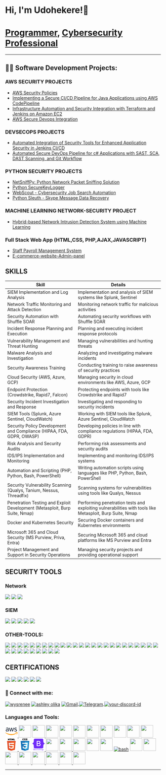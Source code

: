 # Hi, I'm Udohekere!👋
# [Programmer](https://github.com/Udohekere), [Cybersecurity Professional](https://www.linkedin.com/in/udohekere-nkene/)


---

## 👨‍💻 Software Development Projects:
### AWS SECURITY PROJECTS
- [AWS Security Policies](https://github.com/CelestialScripter/AWS-Security-Policies)
- [Implementing a Secure CI/CD Pipeline for Java Applications using AWS CodePipeline](https://github.com/CelestialScripter/Java_AWS_Project)
- [Infrastructure Automation and Security Integration with Terraform and Jenkins on Amazon EC2](https://github.com/CelestialScripter/aws-cicd-jenkins-terraform-pipeline-)
- [AWS Secure Devops Integration ](https://github.com/Udohekere/Deployment-Pipeline-for-AWS-DevOps)

  
### DEVSECOPS PROJECTS
- [Automated Integration of Security Tools for Enhanced Application Security in Jenkins CI/CD](https://github.com/CelestialScripter/Devsecops-jenkins--CI-CD-pipeline)
- [Automated Secure DevOps Pipeline for c# Applications with SAST, SCA, DAST Scanning, and Git Workflow](https://github.com/CelestialScripter/C--Project-e2e-DevSecops)


### PYTHON SECURITY PROJECTS
- [NetSniffPy: Python Network Packet Sniffing Solution](https://github.com/CelestialScripter/Python--Packet-sniffer)
- [Python SecureKeyLogger](https://github.com/Udohekere/Python-Keylogger)
- [WebScout - Cybersecurity Job Search Automation](https://github.com/Udohekere/Python-Webscraper)
- [Python Sleuth - Skype Message Data Recovery](https://github.com/Udohekere/Python-Data-Recovery)

### MACHINE LEARNING NETWORK-SECURITY PROJECT
- [Hybrid-based Network Intrusion Detection System using Machine Learning](https://github.com/CelestialScripter/Hybrid-Based-NIDS-using-Machine-Learning)

### Full Stack Web App (HTML,CSS, PHP,AJAX,JAVASCRIPT)
- [Staff Payroll Management System](https://github.com/Udohekere/Staff-Payroll-Management-System)
- [E-commerce-website-Admin-panel](https://github.com/Udohekere/E-commerce-website-Admin-panel-)

## SKILLS
| **Skill**                                                   | **Details**                                                       |
|-------------------------------------------------------------|-------------------------------------------------------------------|
| SIEM Implementation and Log Analysis                        | Implementation and analysis of SIEM systems like Splunk, Sentinel |
| Network Traffic Monitoring and Attack Detection             | Monitoring network traffic for malicious activities                |
| Security Automation with Shuffle SOAR                       | Automating security workflows with Shuffle SOAR                   |
| Incident Response Planning and Execution                    | Planning and executing incident response protocols                |
| Vulnerability Management and Threat Hunting                 | Managing vulnerabilities and hunting threats                      |
| Malware Analysis and Investigation                          | Analyzing and investigating malware incidents                     |
| Security Awareness Training                                 | Conducting training to raise awareness of security practices      |
| Cloud Security (AWS, Azure, GCP)                            | Managing security in cloud environments like AWS, Azure, GCP      |
| Endpoint Protection (Crowdstrike, Rapid7, Falcon)            | Protecting endpoints with tools like Crowdstrike and Rapid7       |
| Security Incident Investigation and Response                | Investigating and responding to security incidents               |
| SIEM Tools (Splunk, Azure Sentinel, CloudWatch)             | Working with SIEM tools like Splunk, Azure Sentinel, CloudWatch   |
| Security Policy Development and Compliance (HIPAA, FDA, GDPR, OWASP) | Developing policies in line with compliance regulations (HIPAA, FDA, GDPR) |
| Risk Analysis and Security Audits                           | Performing risk assessments and security audits                   |
| IDS/IPS Implementation and Monitoring                       | Implementing and monitoring IDS/IPS systems                       |
| Automation and Scripting (PHP, Python, Bash, PowerShell)     | Writing automation scripts using languages like PHP, Python, Bash, PowerShell |
| Security Vulnerability Scanning (Qualys, Tanium, Nessus, Threadfix) | Scanning systems for vulnerabilities using tools like Qualys, Nessus |
| Penetration Testing and Exploit Development (Metasploit, Burp Suite, Nmap) | Performing penetration tests and exploiting vulnerabilities with tools like Metasploit, Burp Suite, Nmap |
| Docker and Kubernetes Security                              | Securing Docker containers and Kubernetes environments           |
| Microsoft 365 and Cloud Security (MS Purview, Priva, Entra) | Securing Microsoft 365 and cloud platforms like MS Purview and Entra |
| Project Management and Support in Security Operations       | Managing security projects and providing operational support     |




## SECURITY TOOLS

### Network
<div>
    <img src="https://img.shields.io/badge/-Wireshark-1679A7?&style=for-the-badge&logo=Wireshark&logoColor=white" />
    <img src="https://img.shields.io/badge/-Suricata-EF3B2D?&style=for-the-badge&logo=Suricata&logoColor=white" />
    <img src="https://img.shields.io/badge/-Zeek-777BB4?&style=for-the-badge&logo=Zeek&logoColor=white" />
    
</div>

### SIEM
<div>
    <img src="https://img.shields.io/badge/-CloudWatch-FF4F8B?&style=for-the-badge&logo=Amazon%20AWS&logoColor=white" />
    <img src="https://img.shields.io/badge/-Splunk-000000?&style=for-the-badge&logo=Splunk&logoColor=white" />
    <img src="https://img.shields.io/badge/-Elastic-005571?&style=for-the-badge&logo=Elastic&logoColor=white" />
    <img src="https://img.shields.io/badge/-Datadog-632CA6?&style=for-the-badge&logo=Datadog&logoColor=white" />
    <img src="https://img.shields.io/badge/-LogPoint-0082C9?&style=for-the-badge&logo=LogPoint&logoColor=white" />


</div>

### OTHER-TOOLS:
<div>
    <img src="https://img.shields.io/badge/-Sophos-FF0000?&style=for-the-badge&logo=Sophos&logoColor=white" />
<img src="https://img.shields.io/badge/-Wazuh-FF0000?&style=for-the-badge&logo=Wazuh&logoColor=white" />
<img src="https://img.shields.io/badge/-AWS%20IAM-FF0000?&style=for-the-badge&logo=Amazon%20AWS&logoColor=white" />
<img src="https://img.shields.io/badge/-Fortinet-FF0000?&style=for-the-badge&logo=Fortinet&logoColor=white" />
<img src="https://img.shields.io/badge/-OpenVAS-FF0000?&style=for-the-badge&logo=OpenVAS&logoColor=white" />
<img src="https://img.shields.io/badge/-Rapid7%20InsightVM-FF0000?&style=for-the-badge&logo=Rapid7&logoColor=white" />
<img src="https://img.shields.io/badge/-Nmap-FF0000?&style=for-the-badge&logo=Nmap&logoColor=white" />
<img src="https://img.shields.io/badge/-Burp%20Suite-FF0000?&style=for-the-badge&logo=Burp%20Suite&logoColor=white" />
<img src="https://img.shields.io/badge/-Metasploit-FF0000?&style=for-the-badge&logo=Metasploit&logoColor=white" />
<img src="https://img.shields.io/badge/-FatRat-FF0000?&style=for-the-badge&logo=FatRat&logoColor=white" />
<img src="https://img.shields.io/badge/-MS%20Purview-FF0000?&style=for-the-badge&logo=Microsoft%20Purview&logoColor=white" />
<img src="https://img.shields.io/badge/-Priva-FF0000?&style=for-the-badge&logo=Microsoft%20Priva&logoColor=white" />
<img src="https://img.shields.io/badge/-Entra-FF0000?&style=for-the-badge&logo=Microsoft%20Entra&logoColor=white" />
<img src="https://img.shields.io/badge/-SIEM-FF0000?&style=for-the-badge&logo=SIEM&logoColor=white" />
<img src="https://img.shields.io/badge/-IDS-FF0000?&style=for-the-badge&logo=IDS&logoColor=white" />
<img src="https://img.shields.io/badge/-IPS-FF0000?&style=for-the-badge&logo=IPS&logoColor=white" />
<img src="https://img.shields.io/badge/-Crowdstrike-FF0000?&style=for-the-badge&logo=Crowdstrike&logoColor=white" />
<img src="https://img.shields.io/badge/-Rapid7-FF0000?&style=for-the-badge&logo=Rapid7&logoColor=white" />
<img src="https://img.shields.io/badge/-Falcon-FF0000?&style=for-the-badge&logo=Falcon&logoColor=white" />
<img src="https://img.shields.io/badge/-Splunk-FF0000?&style=for-the-badge&logo=Splunk&logoColor=white" />
<img src="https://img.shields.io/badge/-Azure%20Sentinel-FF0000?&style=for-the-badge&logo=Azure%20Sentinel&logoColor=white" />
<img src="https://img.shields.io/badge/-Qualys-FF0000?&style=for-the-badge&logo=Qualys&logoColor=white" />
<img src="https://img.shields.io/badge/-Tanium-FF0000?&style=for-the-badge&logo=Tanium&logoColor=white" />
<img src="https://img.shields.io/badge/-Threadfix-FF0000?&style=for-the-badge&logo=Threadfix&logoColor=white" />
<img src="https://img.shields.io/badge/-Nessus-FF0000?&style=for-the-badge&logo=Nessus&logoColor=white" />
<img src="https://img.shields.io/badge/-Aqua-FF0000?&style=for-the-badge&logo=Aqua&logoColor=white" />
<img src="https://img.shields.io/badge/-Sonar%20Cloud-FF0000?&style=for-the-badge&logo=SonarQube&logoColor=white" />
<img src="https://img.shields.io/badge/-OWASP%20ZAP-FF0000?&style=for-the-badge&logo=OWASP%20ZAP&logoColor=white" />
<img src="https://img.shields.io/badge/-Bridgecrew-FF0000?&style=for-the-badge&logo=Bridgecrew&logoColor=white" />
<img src="https://img.shields.io/badge/-Veracode-FF0000?&style=for-the-badge&logo=Veracode&logoColor=white" />
<img src="https://img.shields.io/badge/-Snyk-FF0000?&style=for-the-badge&logo=Snyk&logoColor=white" />
<img src="https://img.shields.io/badge/-Checkmarx-FF0000?&style=for-the-badge&logo=Checkmarx&logoColor=white" />
<img src="https://img.shields.io/badge/-Fortify-FF0000?&style=for-the-badge&logo=Fortify&logoColor=white" />
<img src="https://img.shields.io/badge/-GitSecrets-FF0000?&style=for-the-badge&logo=GitSecrets&logoColor=white" />

</div>

## CERTIFICATIONS
<div>
<img src="https://img.shields.io/badge/-Security%2B-FF0000?&style=for-the-badge&logo=CompTIA&logoColor=white" />
<img src="https://img.shields.io/badge/-CISM-003366?&style=for-the-badge&logo=ISACA&logoColor=white" />
<img src="https://img.shields.io/badge/-Certified_Container_Security_Specialist-FF0000?&style=for-the-badge&logo=Qualys&logoColor=white" />
<img src="https://img.shields.io/badge/-Certified_Specialist_Vulnerability_Management-FF0000?&style=for-the-badge&logo=Qualys&logoColor=white" />
<img src="https://img.shields.io/badge/-Certified_Cloud_Security_Assessment_and_Response_Specialist-FF0000?&style=for-the-badge&logo=Qualys&logoColor=white" />
<img src="https://img.shields.io/badge/-Cyber_Threat_Management-FF0000?&style=for-the-badge&logo=Cisco&logoColor=white" />


</div>

<h3 align="left">🤳 Connect with me:</h3>
<p align="left">
  <a href="https://twitter.com/_Nkene" target="blank"><img align="center" src="https://raw.githubusercontent.com/rahuldkjain/github-profile-readme-generator/master/src/images/icons/Social/twitter.svg" alt="wysrenee" height="30" width="40" /></a>
  <a href="https://www.linkedin.com/in/udohekere-nkene/" target="blank"><img align="center" src="https://raw.githubusercontent.com/rahuldkjain/github-profile-readme-generator/master/src/images/icons/Social/linked-in-alt.svg" alt="ashley olika" height="30" width="40" /></a>
  <a href="mailto:udohekerenkene@gmail.com" target="_blank">
    <img
      align="center"
      src="https://upload.wikimedia.org/wikipedia/commons/4/4e/Gmail_Icon.png"
      alt="Gmail"
      height="30"
      width="40"
    />
  </a>
  <a href="https://t.me/Udohekere" target="_blank">
    <img
      align="center"
      src="https://upload.wikimedia.org/wikipedia/commons/8/82/Telegram_logo.svg"
      alt="Telegram"
      height="30"
      width="40"
    />
  </a>  
  <a href="https://discord.com/users/your-discord-id" target="blank">
    <img align="center" src="https://raw.githubusercontent.com/rahuldkjain/github-profile-readme-generator/master/src/images/icons/Social/discord.svg" alt="your-discord-id" height="30" width="40" />
  </a>
</p>



<h3 align="left">Languages and Tools:</h3>
<p align="left"> 
<a href="https://aws.amazon.com" target="_blank" rel="noreferrer"><img src="https://raw.githubusercontent.com/devicons/devicon/master/icons/amazonwebservices/amazonwebservices-original-wordmark.svg" width="40" height="40"/> </a>
<a href="https://www.python.org/" target="_blank" rel="noreferrer"> <img src="https://cdn.jsdelivr.net/gh/devicons/devicon/icons/python/python-original-wordmark.svg" width="40" height="40"/></a> 
<a href="https://jupyter.org/" target="_blank" rel="noreferrer"><img src="https://cdn.jsdelivr.net/gh/devicons/devicon/icons/jupyter/jupyter-original-wordmark.svg" width="40" height="40"/>
<a href="https://www.anaconda.com/" target="_blank" rel="noreferrer"><img src="https://cdn.jsdelivr.net/gh/devicons/devicon/icons/anaconda/anaconda-original-wordmark.svg" width="40" height="40" /></a>
<a href="https://numpy.org/" target="_blank" rel="noreferrer"><img src="https://cdn.jsdelivr.net/gh/devicons/devicon/icons/numpy/numpy-original-wordmark.svg" width="40" height="40" /></a>
<a href="https://pandas.pydata.org/" target="_blank" rel="noreferrer"><img src="https://cdn.jsdelivr.net/gh/devicons/devicon/icons/pandas/pandas-original-wordmark.svg" width="40" height="40" /></a>
<a href="https://pytorch.org/" target="_blank" rel="noreferrer"><img src="https://cdn.jsdelivr.net/gh/devicons/devicon/icons/pytorch/pytorch-original.svg" width="40" height="40" /></a>
<a href="https://www.php.net/" target="_blank" rel="noreferrer"><img src="https://cdn.jsdelivr.net/gh/devicons/devicon/icons/php/php-original.svg" width="40" height="40" /></a>
<a href="https://laravel.com/" target="_blank" rel="noreferrer"><img src="https://cdn.jsdelivr.net/gh/devicons/devicon@latest/icons/laravel/laravel-line-wordmark.svg" width="40" height="40" /></a>
<a href="https://www.mysql.com/" target="_blank" rel="noreferrer"><img src="https://cdn.jsdelivr.net/gh/devicons/devicon/icons/mysql/mysql-original-wordmark.svg" width="40" height="40" /></a>
<a href="https://apache.org/" target="_blank" rel="noreferrer"><img src="https://cdn.jsdelivr.net/gh/devicons/devicon/icons/apache/apache-original.svg" width="40" height="40" />
<a href="https://www.w3.org/html/" target="_blank" rel="noreferrer"> <img src="https://raw.githubusercontent.com/devicons/devicon/master/icons/html5/html5-original-wordmark.svg" alt="html5" width="40" height="40"/> </a>
<a href="https://www.w3schools.com/css/" target="_blank" rel="noreferrer"> <img src="https://raw.githubusercontent.com/devicons/devicon/master/icons/css3/css3-original-wordmark.svg" width="40" height="40"/></a>
<a href="https://getbootstrap.com" target="_blank" rel="noreferrer"> <img src="https://raw.githubusercontent.com/devicons/devicon/master/icons/bootstrap/bootstrap-plain-wordmark.svg" width="40" height="40"/> </a>
<a href="https://www.linux.org/pages/download/" target="_blank" rel="noreferrer"><img src="https://cdn.jsdelivr.net/gh/devicons/devicon/icons/linux/linux-original.svg" width="40" height="40" /></a>
<a href="https://ubuntu.com/" target="_blank" rel="noreferrer"><img src="https://cdn.jsdelivr.net/gh/devicons/devicon/icons/ubuntu/ubuntu-plain-wordmark.svg" width="40" height="40" />
<a href="https://www.debian.org/" target="_blank" rel="noreferrer"><img src="https://cdn.jsdelivr.net/gh/devicons/devicon/icons/debian/debian-plain.svg" width="40" height="40" /></a>
<a href="https://getfedora.org/" target="_blank" rel="noreferrer"><img src="https://cdn.jsdelivr.net/gh/devicons/devicon/icons/fedora/fedora-original.svg" width="40" height="40"/></a>
<a href="https://unix.org/" target="_blank" rel="noreferrer"><img src="https://cdn.jsdelivr.net/gh/devicons/devicon/icons/unix/unix-original.svg" width="40" height="40" /></a>
<a href="https://www.gnu.org/software/bash/" target="_blank" rel="noreferrer"> <img src="https://www.vectorlogo.zone/logos/gnu_bash/gnu_bash-icon.svg" alt="bash" width="40" height="40"/></a>
<a href="https://www.ssh.com/" target="_blank" rel="noreferrer"><img src="https://cdn.jsdelivr.net/gh/devicons/devicon/icons/ssh/ssh-original-wordmark.svg" width="40" height="40" /></a>
<a href="https://git-scm.com/" target="_blank" rel="noreferrer"> <img src="https://www.vectorlogo.zone/logos/git-scm/git-scm-icon.svg" width="40" height="40"/> </a>
<a href="https://about.gitlab.com/" target="_blank" rel="noreferrer"> <img src="https://cdn.jsdelivr.net/gh/devicons/devicon/icons/gitlab/gitlab-original-wordmark.svg" width="40" height="40"/> </a>
<a href="https://www.terraform.io/" target="_blank" rel="noreferrer">  <img src="https://cdn.jsdelivr.net/gh/devicons/devicon/icons/terraform/terraform-original-wordmark.svg" width="40" height="40"/> </a>
<a href="https://www.docker.com/" target="_blank" rel="noreferrer">  <img src="https://cdn.jsdelivr.net/gh/devicons/devicon/icons/docker/docker-original-wordmark.svg" width="40" height="40"/> </a>
<a href="https://kubernetes.io/" target="_blank" rel="noreferrer">  <img src="https://cdn.jsdelivr.net/gh/devicons/devicon/icons/kubernetes/kubernetes-plain-wordmark.svg" width="40" height="40"/> </a>
<a href="https://www.jenkins.io/" target="_blank" rel="noreferrer">  <img src="https://cdn.jsdelivr.net/gh/devicons/devicon/icons/jenkins/jenkins-original.svg" width="40" height="40"/> </a>
<a href="https://www.atlassian.com/software/jira" target="_blank" rel="noreferrer">  <img src="https://cdn.jsdelivr.net/gh/devicons/devicon/icons/jira/jira-original-wordmark.svg" width="40" height="40"/> </a>
</p>









 
 ---

